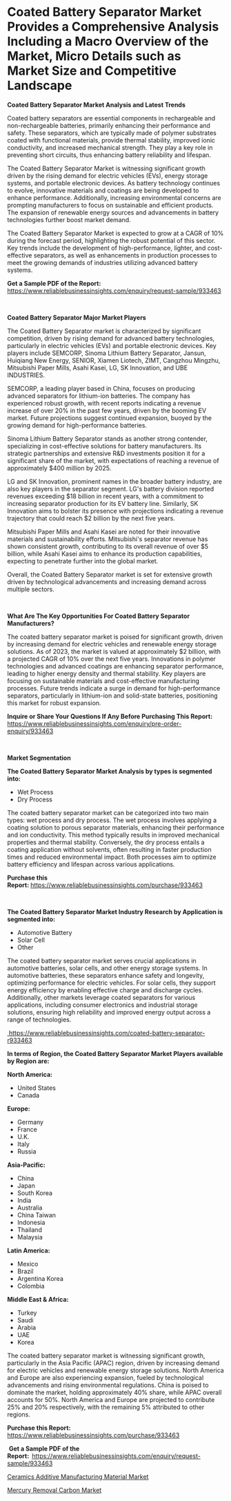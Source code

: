 <p><h1>Coated Battery Separator Market Provides a Comprehensive Analysis Including a Macro Overview of the Market, Micro Details such as Market Size and Competitive Landscape</h1></p><p><strong>Coated Battery Separator Market Analysis and Latest Trends</strong></p>
<p><p>Coated battery separators are essential components in rechargeable and non-rechargeable batteries, primarily enhancing their performance and safety. These separators, which are typically made of polymer substrates coated with functional materials, provide thermal stability, improved ionic conductivity, and increased mechanical strength. They play a key role in preventing short circuits, thus enhancing battery reliability and lifespan.</p><p>The Coated Battery Separator Market is witnessing significant growth driven by the rising demand for electric vehicles (EVs), energy storage systems, and portable electronic devices. As battery technology continues to evolve, innovative materials and coatings are being developed to enhance performance. Additionally, increasing environmental concerns are prompting manufacturers to focus on sustainable and efficient products. The expansion of renewable energy sources and advancements in battery technologies further boost market demand.</p><p>The Coated Battery Separator Market is expected to grow at a CAGR of 10% during the forecast period, highlighting the robust potential of this sector. Key trends include the development of high-performance, lighter, and cost-effective separators, as well as enhancements in production processes to meet the growing demands of industries utilizing advanced battery systems.</p></p>
<p><strong>Get a Sample PDF of the Report:&nbsp;</strong> <a href="https://www.reliablebusinessinsights.com/enquiry/request-sample/933463?utm_campaign=97&utm_medium=2&utm_source=Github&utm_content=ia&utm_term=01022025&utm_id=coated-battery-separator">https://www.reliablebusinessinsights.com/enquiry/request-sample/933463</a></p>
<p>&nbsp;</p>
<p><strong>Coated Battery Separator Major Market Players</strong></p>
<p><p>The Coated Battery Separator market is characterized by significant competition, driven by rising demand for advanced battery technologies, particularly in electric vehicles (EVs) and portable electronic devices. Key players include SEMCORP, Sinoma Lithium Battery Separator, Jansun, Huiqiang New Energy, SENIOR, Xiamen Liotech, ZIMT, Cangzhou Mingzhu, Mitsubishi Paper Mills, Asahi Kasei, LG, SK Innovation, and UBE INDUSTRIES.</p><p>SEMCORP, a leading player based in China, focuses on producing advanced separators for lithium-ion batteries. The company has experienced robust growth, with recent reports indicating a revenue increase of over 20% in the past few years, driven by the booming EV market. Future projections suggest continued expansion, buoyed by the growing demand for high-performance batteries.</p><p>Sinoma Lithium Battery Separator stands as another strong contender, specializing in cost-effective solutions for battery manufacturers. Its strategic partnerships and extensive R&D investments position it for a significant share of the market, with expectations of reaching a revenue of approximately $400 million by 2025.</p><p>LG and SK Innovation, prominent names in the broader battery industry, are also key players in the separator segment. LG's battery division reported revenues exceeding $18 billion in recent years, with a commitment to increasing separator production for its EV battery line. Similarly, SK Innovation aims to bolster its presence with projections indicating a revenue trajectory that could reach $2 billion by the next five years.</p><p>Mitsubishi Paper Mills and Asahi Kasei are noted for their innovative materials and sustainability efforts. Mitsubishi's separator revenue has shown consistent growth, contributing to its overall revenue of over $5 billion, while Asahi Kasei aims to enhance its production capabilities, expecting to penetrate further into the global market.</p><p>Overall, the Coated Battery Separator market is set for extensive growth driven by technological advancements and increasing demand across multiple sectors.</p></p>
<p>&nbsp;</p>
<p><strong>What Are The Key Opportunities For Coated Battery Separator Manufacturers?</strong></p>
<p><p>The coated battery separator market is poised for significant growth, driven by increasing demand for electric vehicles and renewable energy storage solutions. As of 2023, the market is valued at approximately $2 billion, with a projected CAGR of 10% over the next five years. Innovations in polymer technologies and advanced coatings are enhancing separator performance, leading to higher energy density and thermal stability. Key players are focusing on sustainable materials and cost-effective manufacturing processes. Future trends indicate a surge in demand for high-performance separators, particularly in lithium-ion and solid-state batteries, positioning this market for robust expansion.</p></p>
<p><strong>Inquire or Share Your Questions If Any Before Purchasing This Report:</strong> <a href="https://www.reliablebusinessinsights.com/enquiry/pre-order-enquiry/933463?utm_campaign=97&utm_medium=2&utm_source=Github&utm_content=ia&utm_term=01022025&utm_id=coated-battery-separator">https://www.reliablebusinessinsights.com/enquiry/pre-order-enquiry/933463</a></p>
<p>&nbsp;</p>
<p><strong>Market Segmentation</strong></p>
<p><strong>The Coated Battery Separator Market Analysis by types is segmented into:</strong></p>
<p><ul><li>Wet Process</li><li>Dry Process</li></ul></p>
<p><p>The coated battery separator market can be categorized into two main types: wet process and dry process. The wet process involves applying a coating solution to porous separator materials, enhancing their performance and ion conductivity. This method typically results in improved mechanical properties and thermal stability. Conversely, the dry process entails a coating application without solvents, often resulting in faster production times and reduced environmental impact. Both processes aim to optimize battery efficiency and lifespan across various applications.</p></p>
<p><strong>Purchase this Report:&nbsp;</strong><a href="https://www.reliablebusinessinsights.com/purchase/933463?utm_campaign=97&utm_medium=2&utm_source=Github&utm_content=ia&utm_term=01022025&utm_id=coated-battery-separator">https://www.reliablebusinessinsights.com/purchase/933463</a></p>
<p>&nbsp;</p>
<p><strong>The Coated Battery Separator Market Industry Research by Application is segmented into:</strong></p>
<p><ul><li>Automotive Battery</li><li>Solar Cell</li><li>Other</li></ul></p>
<p><p>The coated battery separator market serves crucial applications in automotive batteries, solar cells, and other energy storage systems. In automotive batteries, these separators enhance safety and longevity, optimizing performance for electric vehicles. For solar cells, they support energy efficiency by enabling effective charge and discharge cycles. Additionally, other markets leverage coated separators for various applications, including consumer electronics and industrial storage solutions, ensuring high reliability and improved energy output across a range of technologies.</p></p>
<p><a href="https://www.reliablebusinessinsights.com/coated-battery-separator-r933463?utm_campaign=97&utm_medium=2&utm_source=Github&utm_content=ia&utm_term=01022025&utm_id=coated-battery-separator">&nbsp;https://www.reliablebusinessinsights.com/coated-battery-separator-r933463</a></p>
<p><strong>In terms of Region, the Coated Battery Separator Market Players available by Region are:</strong></p>
<p>
    <p> <strong> North America: </strong>
        <ul>
            <li>United States</li>
            <li>Canada</li>
        </ul>
        </p> 
    <p> <strong> Europe: </strong>
        <ul>
            <li>Germany</li>
            <li>France</li>
            <li>U.K.</li>
            <li>Italy</li>
            <li>Russia</li>
        </ul>
        </p> 
    <p> <strong> Asia-Pacific: </strong>
        <ul>
            <li>China</li>
            <li>Japan</li>
            <li>South Korea</li>
            <li>India</li>
            <li>Australia</li>
            <li>China Taiwan</li>
            <li>Indonesia</li>
            <li>Thailand</li>
            <li>Malaysia</li>
        </ul>
        </p> 
    <p> <strong> Latin America: </strong>
        <ul>
            <li>Mexico</li>
            <li>Brazil</li>
            <li>Argentina Korea</li>
            <li>Colombia</li>
        </ul>
        </p> 
    <p> <strong> Middle East & Africa: </strong>
        <ul>
            <li>Turkey</li>
            <li>Saudi</li>
            <li>Arabia</li>
            <li>UAE</li>
            <li>Korea</li>
        </ul>
    </p>
    </p>
<p><p>The coated battery separator market is witnessing significant growth, particularly in the Asia Pacific (APAC) region, driven by increasing demand for electric vehicles and renewable energy storage solutions. North America and Europe are also experiencing expansion, fueled by technological advancements and rising environmental regulations. China is poised to dominate the market, holding approximately 40% share, while APAC overall accounts for 50%. North America and Europe are projected to contribute 25% and 20% respectively, with the remaining 5% attributed to other regions.</p></p>
<p><strong>Purchase this Report: </strong><a href="https://www.reliablebusinessinsights.com/purchase/933463?utm_campaign=97&utm_medium=2&utm_source=Github&utm_content=ia&utm_term=01022025&utm_id=coated-battery-separator">https://www.reliablebusinessinsights.com/purchase/933463</a></p>
<p>&nbsp;<strong>Get a Sample PDF of the Report:&nbsp;&nbsp;</strong><a href="https://www.reliablebusinessinsights.com/enquiry/request-sample/933463?utm_campaign=97&utm_medium=2&utm_source=Github&utm_content=ia&utm_term=01022025&utm_id=coated-battery-separator">https://www.reliablebusinessinsights.com/enquiry/request-sample/933463</a></p>
<p><strong></strong></p>
<p><p><a href="https://github.com/giblydirani3/Market-Research-Report-List-1/blob/main/ceramics-additive-manufacturing-material-market.md?utm_campaign=97&utm_medium=2&utm_source=Github&utm_content=ia&utm_term=01022025&utm_id=coated-battery-separator">Ceramics Additive Manufacturing Material Market</a></p><p><a href="https://github.com/daphnyvashdi/Market-Research-Report-List-1/blob/main/mercury-removal-carbon-market.md?utm_campaign=97&utm_medium=2&utm_source=Github&utm_content=ia&utm_term=01022025&utm_id=coated-battery-separator">Mercury Removal Carbon Market</a></p></p>